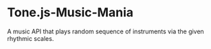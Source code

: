 # Tone.js-Music-Mania
A music API that plays random sequence of instruments via the given rhythmic scales.
